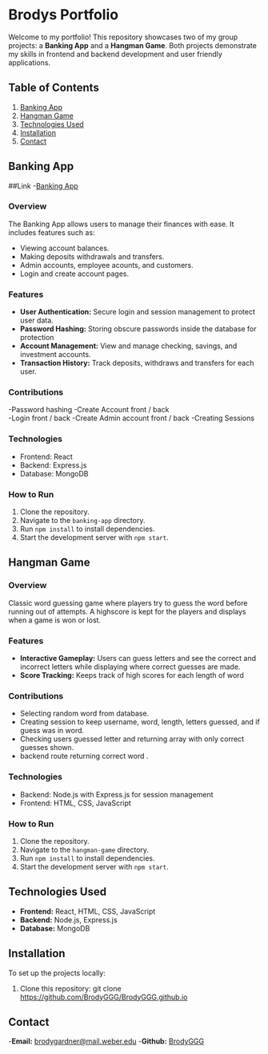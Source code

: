 # Brodys Portfolio

Welcome to my portfolio! 
This repository showcases two of my group projects: a **Banking App** and a **Hangman Game**. 
Both projects demonstrate my skills in frontend and backend development and user friendly applications.

## Table of Contents

1. [Banking App](#banking-app)
2. [Hangman Game](#hangman-game)
3. [Technologies Used](#technologies-used)
4. [Installation](#installation)
5. [Contact](#contact)

## Banking App

##Link
-[Banking App](https://github.com/Weber-Cooper-Maitoza/banking-app-group)
### Overview
The Banking App allows users to manage their finances with ease. It includes features such as:
- Viewing account balances.
- Making deposits withdrawals and transfers.
- Admin accounts, employee acounts, and customers.
- Login and create account pages.

### Features
- **User Authentication:** Secure login and session management to protect user data.
- **Password Hashing:** Storing obscure passwords inside the database for protection
- **Account Management:** View and manage checking, savings, and investment accounts.
- **Transaction History:** Track deposits, withdraws and transfers for each user.

### Contributions 
-Password hashing 
-Create Account front / back  
-Login front / back 
-Create Admin account front / back 
-Creating Sessions

### Technologies
- Frontend: React
- Backend: Express.js
- Database: MongoDB

### How to Run
1. Clone the repository.
2. Navigate to the `banking-app` directory.
3. Run `npm install` to install dependencies.
4. Start the development server with `npm start`.

## Hangman Game

### Overview
Classic word guessing game where players try to guess the word before running out of attempts.
A highscore is kept for the players and displays when a game is won or lost. 

### Features
- **Interactive Gameplay:** Users can guess letters and see the correct and incorrect letters while displaying where correct guesses are made.
- **Score Tracking:** Keeps track of high scores for each length of word

### Contributions
- Selecting random word from database.
- Creating session to keep username, word, length, letters guessed, and if guess was in word.
- Checking users guessed letter and returning array with only correct guesses shown.
- backend route returning correct word .

### Technologies
- Backend: Node.js with Express.js for session management
- Frontend: HTML, CSS, JavaScript

### How to Run
1. Clone the repository.
2. Navigate to the `hangman-game` directory.
3. Run `npm install` to install dependencies.
4. Start the development server with `npm start`.

## Technologies Used

- **Frontend:** React, HTML, CSS, JavaScript
- **Backend:** Node.js, Express.js
- **Database:** MongoDB

## Installation

To set up the projects locally:
1. Clone this repository:
   git clone https://github.com/BrodyGGG/BrodyGGG.github.io
   
## Contact 
-**Email:** brodygardner@mail.weber.edu
-**Github:** [BrodyGGG](https://github.com/BrodyGGG)
